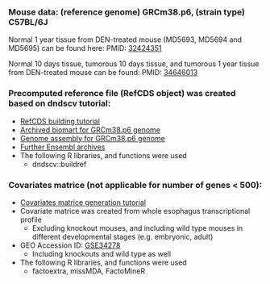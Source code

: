 ### **Mouse data**: (reference genome) GRCm38.p6, (strain type) C57BL/6J

Normal 1 year tissue from DEN-treated mouse (MD5693, MD5694 and MD5695) can be found here: PMID: [32424351](https://www.ncbi.nlm.nih.gov/pmc/articles/PMC7116672/)

Normal 10 days tissue, tumorous 10 days tissue, and tumorous 1 year tissue from DEN-treated mouse can be found: PMID: [34646013](https://www.ncbi.nlm.nih.gov/pmc/articles/PMC7612642/)

### **Precomputed reference file** (RefCDS object) was created based on dndscv tutorial:
* [RefCDS building tutorial](http://htmlpreview.github.io/?http://github.com/im3sanger/dndscv/blob/master/vignettes/buildref.html)
* [Archived biomart for GRCm38.p6 genome](http://nov2020.archive.ensembl.org/biomart/martview/c1650624993ec75992204dfcd372fe53)
* [Genome assembly for GRCm38.p6 genome](https://www.ncbi.nlm.nih.gov/assembly/GCF_000001635.26/)
* [Further Ensembl archives](https://www.ensembl.org/info/website/archives/index.html)
* The following R libraries, and functions were used
  * dndscv::buildref


### **Covariates matrice** (not applicable for number of genes < 500):
* [Covariates matrice generation tutorial](https://townsend-lab-yale.github.io/cancereffectsizeR/articles/create_custom_covariates.html)
* Covariate matrice was created from whole esophagus transcriptional profile
  * Excluding knockout mouses, and including wild type mouses in different developmental stages (e.g. embryonic, adult) 
* GEO Accession ID: [GSE34278](https://www.ncbi.nlm.nih.gov/geo/query/acc.cgi)
  * Including knockouts and wild type as well
* The following R libraries, and functions were used
  * factoextra, missMDA, FactoMineR

